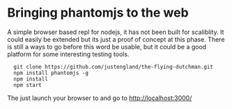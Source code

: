 # Bringing phantomjs to the web
A simple browser based repl for nodejs, it has not been built for scaliblity. It could easily be extended but its just a proof of concept at this phase. There is still a ways to go before this word be usable, but it could be a good platform for some interesting testing tools.

  ```Shell
    git clone https://github.com/justengland/the-flying-dutchman.git
    npm install phantomjs -g
    npm install
    npm start
```

The just launch your browser to and go to [http://localhost:3000/](http://localhost:3000/)
